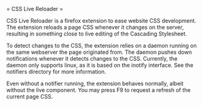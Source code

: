 = CSS Live Reloader =

CSS Live Reloader is a firefox extension to ease website CSS development. The extension reloads a page CSS whenever it changes on the server, resulting in something close to live editing of the Cascading Stylesheet. 

To detect changes to the CSS, the extension relies on a daemon running on the same webserver the page originated from. The daemon pushes down notifications whenever it detects changes to the CSS. Currently, the daemon only supports linux, as it is based on the inotify interface. See the notifiers directory for more information. 

Even without a notifier running, the extension behaves normally, albeit without the live component. You may press F9 to request a refresh of the current page CSS.


